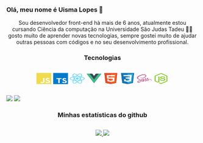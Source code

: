### Olá, meu nome é Uisma Lopes 👋

<div align="center">
  <p>
    Sou desenvolvedor front-end hà mais de 6 anos, atualmente estou cursando Ciência da computação na Universidade São Judas Tadeu 👨‍🎓<br/>
    gosto muito de aprender novas tecnologias, sempre gostei muito de ajudar outras pessoas com códigos e no seu desenvolvimento profissional.
  </p>
</div>

<div align="center">
  <h3>Tecnologias </h3>
</div>

##
<div style="display: inline_block" align="center">
  <img align="center" alt="Uisma-Js" height="30" width="40" src="https://raw.githubusercontent.com/devicons/devicon/master/icons/javascript/javascript-plain.svg">
  <img align="center" alt="Uisma-Ts" height="30" width="40" src="https://raw.githubusercontent.com/devicons/devicon/master/icons/typescript/typescript-plain.svg">
  <img align="center" alt="Uisma-React" height="30" width="40" src="https://raw.githubusercontent.com/devicons/devicon/master/icons/react/react-original.svg">
  <img align="center" alt="Uisma-Vuejs" height="30" width="40" src="https://raw.githubusercontent.com/devicons/devicon/master/icons/vuejs/vuejs-original.svg">
  <img align="center" alt="Uisma-HTML" height="30" width="40" src="https://raw.githubusercontent.com/devicons/devicon/master/icons/html5/html5-original.svg">
  <img align="center" alt="Uisma-CSS" height="30" width="40" src="https://raw.githubusercontent.com/devicons/devicon/master/icons/css3/css3-original.svg">
  <img align="center" alt="Uisma-SASS" height="30" width="40" src="https://raw.githubusercontent.com/devicons/devicon/master/icons/sass/sass-original.svg">
  <img align="center" alt="Uisma-Nodejs" height="30" width="40" src="https://raw.githubusercontent.com/devicons/devicon/master/icons/nodejs/nodejs-original.svg">
</div>

##

<a href="https://www.linkedin.com/in/uismalopes" target="_blank"><img src="https://img.shields.io/badge/-LinkedIn-%230077B5?style=for-the-badge&logo=linkedin&logoColor=white"></a>
<a href="https://uismalopes.github.io/portfolio/" target="_blank"><img src="https://img.shields.io/website?style=for-the-badge&url=https%3A%2F%2Fuismalopes.github.io%2Fportfolio" /></a>

<div align="center">
  <h3>Minhas estatísticas do github</h3>
</div>

##

<div align="center">
  <a href="https://github.com/uismalopes">
  <img height="180em" src="https://github-readme-stats.vercel.app/api?username=uismalopes&show_icons=true&theme=dracula&include_all_commits=true&count_private=true"/>
  <img height="180em" src="https://github-readme-stats.vercel.app/api/top-langs/?username=uismalopes&layout=compact&langs_count=7&theme=dracula"/>
</div>
